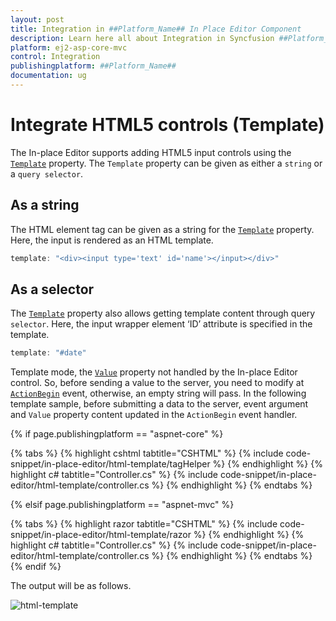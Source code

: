 ```yaml
---
layout: post
title: Integration in ##Platform_Name## In Place Editor Component
description: Learn here all about Integration in Syncfusion ##Platform_Name## In Place Editor component of Syncfusion Essential JS 2 and more.
platform: ej2-asp-core-mvc
control: Integration
publishingplatform: ##Platform_Name##
documentation: ug
---
```



# Integrate HTML5 controls (Template)

The In-place Editor supports adding HTML5 input controls using the [`Template`](https://help.syncfusion.com/cr/aspnetcore-js2/Syncfusion.EJ2.InPlaceEditor.InPlaceEditor.html#Syncfusion_EJ2_InPlaceEditor_InPlaceEditor_Template) property. The `Template` property can be given as either a `string` or a `query selector`.

## As a string

The HTML element tag can be given as a string for the [`Template`](https://help.syncfusion.com/cr/aspnetcore-js2/Syncfusion.EJ2.InPlaceEditor.InPlaceEditor.html#Syncfusion_EJ2_InPlaceEditor_InPlaceEditor_Template) property. Here, the input is rendered as an HTML template.

```typescript
template: "<div><input type='text' id='name'></input></div>"

```

## As a selector

The [`Template`](https://help.syncfusion.com/cr/aspnetcore-js2/Syncfusion.EJ2.InPlaceEditor.InPlaceEditor.html#Syncfusion_EJ2_InPlaceEditor_InPlaceEditor_Template) property also allows getting template content through query `selector`. Here, the input wrapper element ‘ID’ attribute is specified in the template.

```typescript
template: "#date"

```

Template mode, the [`Value`](https://help.syncfusion.com/cr/aspnetcore-js2/Syncfusion.EJ2.InPlaceEditor.InPlaceEditor.html#Syncfusion_EJ2_InPlaceEditor_InPlaceEditor_Value) property not handled by the In-place Editor control. So, before sending a value to the server, you need to modify at [`ActionBegin`](https://help.syncfusion.com/cr/aspnetcore-js2/Syncfusion.EJ2.InPlaceEditor.InPlaceEditor.html#Syncfusion_EJ2_InPlaceEditor_InPlaceEditor_ActionBegin) event, otherwise, an empty string will pass. In the following template sample, before submitting a data to the server, event argument and `Value` property content updated in the `ActionBegin` event handler.

{% if page.publishingplatform == "aspnet-core" %}

{% tabs %}
{% highlight cshtml tabtitle="CSHTML" %}
{% include code-snippet/in-place-editor/html-template/tagHelper %}
{% endhighlight %}
{% highlight c# tabtitle="Controller.cs" %}
{% include code-snippet/in-place-editor/html-template/controller.cs %}
{% endhighlight %}
{% endtabs %}

{% elsif page.publishingplatform == "aspnet-mvc" %}

{% tabs %}
{% highlight razor tabtitle="CSHTML" %}
{% include code-snippet/in-place-editor/html-template/razor %}
{% endhighlight %}
{% highlight c# tabtitle="Controller.cs" %}
{% include code-snippet/in-place-editor/html-template/controller.cs %}
{% endhighlight %}
{% endtabs %}
{% endif %}



The output will be as follows.

![html-template](./images/html-template.png)